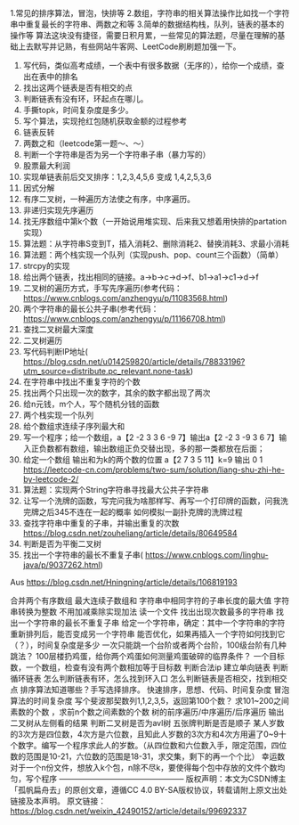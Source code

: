 
1.常见的排序算法，冒泡，快排等
2.数组，字符串的相关算法操作比如找一个字符串中重复最长的字符串、两数之和等
3.简单的数据结构栈，队列，链表的基本的操作等
算法这块没有捷径，需要日积月累，一些常见的算法题，尽量在理解的基础上去默写并记熟，有些网站牛客网、LeetCode刷刷题加强一下。


1. 写代码，类似高考成绩，一个表中有很多数据（无序的），给你一个成绩，查出在表中的排名
2. 找出这两个链表是否有相交的点
3. 判断链表有没有环，环起点在哪儿。
4. 手撕topk，时间复杂度是多少。
5. 写个算法，实现抢红包随机获取金额的过程参考
6. 链表反转
7. 两数之和（leetcode第一题～、～）
8. 判断一个字符串是否为另一个字符串子串（暴力写的）
9. 股票最大利润
10. 实现单链表前后交叉排序：1,2,3,4,5,6 变成 1,4,2,5,3,6
11. 因式分解
12. 有序二叉树，一种遍历方法使之有序，中序遍历。
13. 非递归实现先序遍历
14. 找无序数组中第k个数（一开始说用堆实现、后来我又想着用快排的partation实现）
15. 算法题：从字符串S变到T，插入消耗2、删除消耗2、替换消耗3、求最小消耗
16. 算法题：两个栈实现一个队列（实现push、pop、count三个函数）（简单）
17. strcpy的实现
18. 给出两个链表，找出相同的链接。a->b->c->d->f、b1->a1->c1->d->f
19. 二叉树的遍历方式，手写先序遍历(参考代码： https://www.cnblogs.com/anzhengyu/p/11083568.html)
20. 两个字符串的最长公共子串(参考代码： https://www.cnblogs.com/anzhengyu/p/11166708.html)
21. 查找二叉树最大深度
22. 二叉树遍历
23. 写代码判断IP地址( https://blog.csdn.net/u014259820/article/details/78833196?utm_source=distribute.pc_relevant.none-task)
24. 在字符串中找出不重复字符的个数
25. 找出两个只出现一次的数字，其余的数字都出现了两次
26. 给n元钱，m个人，写个随机分钱的函数
27. 两个栈实现一个队列
28. 给个数组求连续子序列最大和
29. 写一个程序；给一个数组，a【2 -2 3 3 6 -9 7】输出a【2 -2 3 -9 3 6 7】输入正负数都有数组，输出数组正负交替出现，多的那一类都放在后面；
30. 给定一个数组 输出和为k的两个数的位置 a【2 7 3 5 11】k=9 输出 0 1  https://leetcode-cn.com/problems/two-sum/solution/liang-shu-zhi-he-by-leetcode-2/
31. 算法题：实现两个String字符串寻找最大公共子字符串
32. 让写一个洗牌的函数，写完问我为啥那样写、再写一个打印牌的函数，问我洗完牌之后345不连在一起的概率 如何模拟一副扑克牌的洗牌过程
33. 查找字符串中重复的子串，并输出重复的次数  https://blog.csdn.net/zouheliang/article/details/80649584
34. 判断是否为平衡二叉树
35. 找出一个字符串的最长不重复子串( https://www.cnblogs.com/linghu-java/p/9037262.html)

Aus <https://blog.csdn.net/Hningning/article/details/106819193> 



合并两个有序数组
最大连续子数组和
字符串中相同字符的子串长度的最大值
字符串转换为整数
不用加减乘除实现加法
读一个文件 找出出现次数最多的字符串
找出一个字符串的最长不重复子串
给定一个字符串，确定：其中一个字符串的字符重新排列后，能否变成另一个字符串
能否优化，如果再插入一个字符如何找到它（？），时间复杂度是多少
一次只能跳一个台阶或者两个台阶，100级台阶有几种跳法？
100层楼扔鸡蛋，给你两个鸡蛋如何测量鸡蛋破碎的临界条件？
一个目标数，一个数组，检查有没有两个数相加等于目标数
判断合法ip
建立单向链表
判断循环链表
怎么判断链表有环，怎么找到环入口
怎么判断链表是否相交，找到相交点
排序算法知道哪些？手写选择排序。
快速排序，思想、代码、时间复杂度
冒泡算法的时间复杂度
写个斐波那契数列1,1,2,3,5，返回第100个数？
求101~200之间素数的个数 ，求前n个数之间素数的个数
树的前序遍历/中序遍历/后序遍历
输出二叉树从左侧看的结果
判断二叉树是否为avl树
五张牌判断是否是顺子
某人岁数的3次方是四位数，4次方是六位数，且知此人岁数的3次方和4次方用遍了0~9十个数字。编写一个程序求此人的岁数。（从四位数和六位数入手，限定范围，四位数的范围是10-21，六位数的范围是18-31，求交集，剩下的再一个个比）
幸运数
对于一个n份文件，想放入k个包，n除不尽k，要使得每个包中存放的文件个数均匀，写个程序
————————————————
版权声明：本文为CSDN博主「孤帆扁舟去」的原创文章，遵循CC 4.0 BY-SA版权协议，转载请附上原文出处链接及本声明。
原文链接：https://blog.csdn.net/weixin_42490152/article/details/99692337



